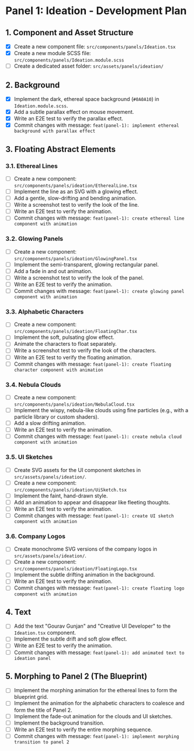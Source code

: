 # Panel 1: Ideation - Development Plan

## 1. Component and Asset Structure

-   [x] Create a new component file: `src/components/panels/Ideation.tsx`
-   [x] Create a new module SCSS file: `src/components/panels/Ideation.module.scss`
-   [ ] Create a dedicated asset folder: `src/assets/panels/ideation/`

## 2. Background

-   [x] Implement the dark, ethereal space background (`#0A0A10`) in `Ideation.module.scss`.
-   [x] Add a subtle parallax effect on mouse movement.
-   [x] Write an E2E test to verify the parallax effect.
-   [x] Commit changes with message: `feat(panel-1): implement ethereal background with parallax effect`

## 3. Floating Abstract Elements

### 3.1. Ethereal Lines

-   [ ] Create a new component: `src/components/panels/ideation/EtherealLine.tsx`
-   [ ] Implement the line as an SVG with a glowing effect.
-   [ ] Add a gentle, slow-drifting and bending animation.
-   [ ] Write a screenshot test to verify the look of the line.
-   [ ] Write an E2E test to verify the animation.
-   [ ] Commit changes with message: `feat(panel-1): create ethereal line component with animation`

### 3.2. Glowing Panels

-   [ ] Create a new component: `src/components/panels/ideation/GlowingPanel.tsx`
-   [ ] Implement the semi-transparent, glowing rectangular panel.
-   [ ] Add a fade in and out animation.
-   [ ] Write a screenshot test to verify the look of the panel.
-   [ ] Write an E2E test to verify the animation.
-   [ ] Commit changes with message: `feat(panel-1): create glowing panel component with animation`

### 3.3. Alphabetic Characters

-   [ ] Create a new component: `src/components/panels/ideation/FloatingChar.tsx`
-   [ ] Implement the soft, pulsating glow effect.
-   [ ] Animate the characters to float separately.
-   [ ] Write a screenshot test to verify the look of the characters.
-   [ ] Write an E2E test to verify the floating animation.
-   [ ] Commit changes with message: `feat(panel-1): create floating character component with animation`

### 3.4. Nebula Clouds

-   [ ] Create a new component: `src/components/panels/ideation/NebulaCloud.tsx`
-   [ ] Implement the wispy, nebula-like clouds using fine particles (e.g., with a particle library or custom shaders).
-   [ ] Add a slow drifting animation.
-   [ ] Write an E2E test to verify the animation.
-   [ ] Commit changes with message: `feat(panel-1): create nebula cloud component with animation`

### 3.5. UI Sketches

-   [ ] Create SVG assets for the UI component sketches in `src/assets/panels/ideation/`.
-   [ ] Create a new component: `src/components/panels/ideation/UiSketch.tsx`
-   [ ] Implement the faint, hand-drawn style.
-   [ ] Add an animation to appear and disappear like fleeting thoughts.
-   [ ] Write an E2E test to verify the animation.
-   [ ] Commit changes with message: `feat(panel-1): create UI sketch component with animation`

### 3.6. Company Logos

-   [ ] Create monochrome SVG versions of the company logos in `src/assets/panels/ideation/`.
-   [ ] Create a new component: `src/components/panels/ideation/FloatingLogo.tsx`
-   [ ] Implement the subtle drifting animation in the background.
-   [ ] Write an E2E test to verify the animation.
-   [ ] Commit changes with message: `feat(panel-1): create floating logo component with animation`

## 4. Text

-   [ ] Add the text "Gourav Gunjan" and "Creative UI Developer" to the `Ideation.tsx` component.
-   [ ] Implement the subtle drift and soft glow effect.
-   [ ] Write an E2E test to verify the animation.
-   [ ] Commit changes with message: `feat(panel-1): add animated text to ideation panel`

## 5. Morphing to Panel 2 (The Blueprint)

-   [ ] Implement the morphing animation for the ethereal lines to form the blueprint grid.
-   [ ] Implement the animation for the alphabetic characters to coalesce and form the title of Panel 2.
-   [ ] Implement the fade-out animation for the clouds and UI sketches.
-   [ ] Implement the background transition.
-   [ ] Write an E2E test to verify the entire morphing sequence.
-   [ ] Commit changes with message: `feat(panel-1): implement morphing transition to panel 2`
